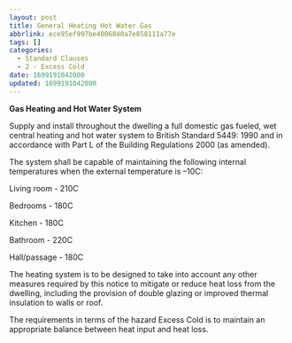 ```yaml
---
layout: post
title: General Heating Hot Water Gas
abbrlink: ece95ef997be4806840a7e858111a77e
tags: []
categories:
  - Standard Clauses
  - 2 - Excess Cold
date: 1699191042000
updated: 1699191042000
---
```


**Gas Heating and Hot Water System**

Supply and install throughout the dwelling a full domestic gas fueled, wet central heating and hot water system to British Standard 5449: 1990 and in accordance with Part L of the Building Regulations 2000 (as amended).

The system shall be capable of maintaining the following internal temperatures when the external temperature is –10C:

Living room - 210C

Bedrooms - 180C

Kitchen - 180C

Bathroom - 220C

Hall/passage - 180C

The heating system is to be designed to take into account any other measures required by this notice to mitigate or reduce heat loss from the dwelling, including the provision of double glazing or improved thermal insulation to walls or roof.

The requirements in terms of the hazard Excess Cold is to maintain an appropriate balance between heat input and heat loss.
